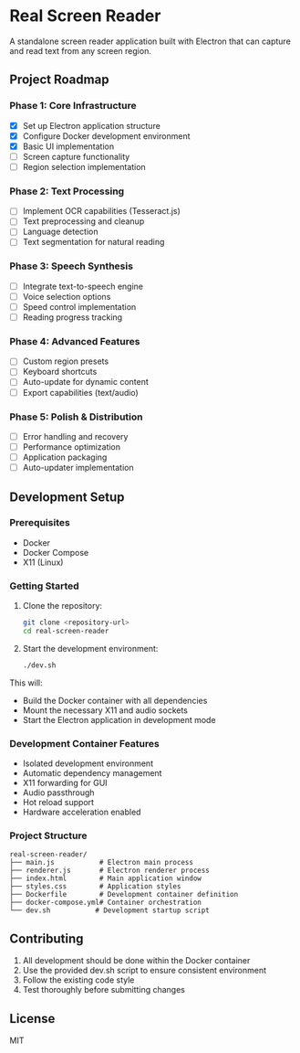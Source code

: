 # Real Screen Reader

A standalone screen reader application built with Electron that can capture and read text from any screen region.

## Project Roadmap

### Phase 1: Core Infrastructure
- [x] Set up Electron application structure
- [x] Configure Docker development environment
- [x] Basic UI implementation
- [ ] Screen capture functionality
- [ ] Region selection implementation

### Phase 2: Text Processing
- [ ] Implement OCR capabilities (Tesseract.js)
- [ ] Text preprocessing and cleanup
- [ ] Language detection
- [ ] Text segmentation for natural reading

### Phase 3: Speech Synthesis
- [ ] Integrate text-to-speech engine
- [ ] Voice selection options
- [ ] Speed control implementation
- [ ] Reading progress tracking

### Phase 4: Advanced Features
- [ ] Custom region presets
- [ ] Keyboard shortcuts
- [ ] Auto-update for dynamic content
- [ ] Export capabilities (text/audio)

### Phase 5: Polish & Distribution
- [ ] Error handling and recovery
- [ ] Performance optimization
- [ ] Application packaging
- [ ] Auto-updater implementation

## Development Setup

### Prerequisites
- Docker
- Docker Compose
- X11 (Linux)

### Getting Started

1. Clone the repository:
   ```bash
   git clone <repository-url>
   cd real-screen-reader
   ```

2. Start the development environment:
   ```bash
   ./dev.sh
   ```

This will:
- Build the Docker container with all dependencies
- Mount the necessary X11 and audio sockets
- Start the Electron application in development mode

### Development Container Features
- Isolated development environment
- Automatic dependency management
- X11 forwarding for GUI
- Audio passthrough
- Hot reload support
- Hardware acceleration enabled

### Project Structure
```
real-screen-reader/
├── main.js           # Electron main process
├── renderer.js       # Electron renderer process
├── index.html        # Main application window
├── styles.css        # Application styles
├── Dockerfile        # Development container definition
├── docker-compose.yml# Container orchestration
└── dev.sh           # Development startup script
```

## Contributing
1. All development should be done within the Docker container
2. Use the provided dev.sh script to ensure consistent environment
3. Follow the existing code style
4. Test thoroughly before submitting changes

## License
MIT 